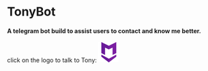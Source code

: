 
# TonyBot

<h4>A telegram bot build to assist users to contact and know me better.</h4>

click on the logo to talk to Tony: 
![click on the logo to talk to Tony](https://github.com/adam-p/markdown-here/raw/master/src/common/images/icon48.png "hey,there")


